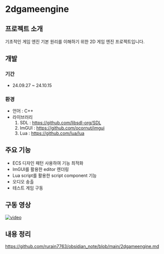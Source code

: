 # 2dgameengine
## 프로젝트 소개
기초적인 게임 엔진 기본 원리를 이해하기 위한 2D 게임 엔진 프로젝트입니다.
## 개발
### 기간
- 24.09.27 ~ 24.10.15
### 환경
- 언어 : C++
- 라이브러리
  1. SDL : https://github.com/libsdl-org/SDL
  2. ImGUI : https://github.com/ocornut/imgui
  3. Lua : https://github.com/lua/lua
## 주요 기능
- ECS 디자인 패턴 사용하여 기능 최적화
- ImGUI를 활용한 editor 렌더링
- Lua script를 활용한 script component 기능
- 오디오 송출
- 테스트 게임 구동
## 구동 영상
[![video](https://img.youtube.com/vi/aCGpLA0U0vc/0.jpg)](http://www.youtube.com/watch?v=aCGpLA0U0vc)
## 내용 정리
https://github.com/rurain7763/obsidian_note/blob/main/2dgameengine.md
